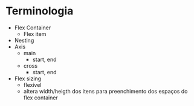 # Terminologia

- Flex Container
    - Flex item
- Nesting
- Axis
    - main
        - start, end
    - cross
        - start, end
- Flex sizing
    - flexível
    - altera width/heigth dos itens para preenchimento dos espaços do flex container